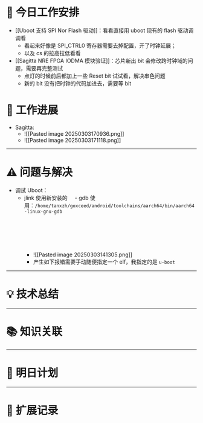 

# **🔧 今日工作安排**
- [[Uboot 支持 SPI Nor Flash 驱动]]：看看直接用 uboot 现有的 flash 驱动调调看
	- 看起来好像是 SPI_CTRL0 寄存器需要去掉配置，开了时钟延展；
	- 以及 cs 的拉高拉低看看
- [[Sagitta NRE FPGA IODMA 模块验证]]：芯片新出 bit 会修改跨时钟域的问题，需要再完整测试
	- 点灯的时候前后都加上一些 Reset bit 试试看，解决串色问题
	- 新的 bit 没有把时钟的代码加进去，需要等 bit


# **📌 工作进展**
- Sagitta:  
	- ![[Pasted image 20250303170936.png]]
	- ![[Pasted image 20250303171118.png]]



---

# **⚠️ 问题与解决**
- 调试 Uboot：
	- jlink 使用新安装的
	    - gdb 使用：`/home/tanxzh/goxceed/android/toolchains/aarch64/bin/aarch64-linux-gnu-gdb                                                                                                                                                                                                                                                                                                                                                                                                                                                          `
		- ![[Pasted image 20250303141305.png]]
		- 产生如下报错需要手动随便指定一个 elf，我指定的是 `u-boot`


---

# **💡 技术总结**


---

# **📚 知识关联**


---
# **📌 明日计划**


---

# **💬 扩展记录**



